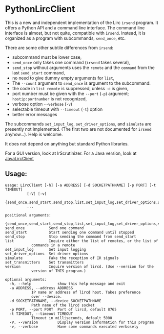# PythonLircClient
This is a new and independent implementation of the Lirc `irsend` program. It offers
a Python API and a command line interface. The command line interface is almost,
but not quite, compatible with `irsend`. Instead, it is organized as a program
with subcommands, `send_once`, etc.

There are some other subtile differences from `irsend`:

* subcommand must be lower case,
* `send_once` only takes one command (`irsend` takes several),
* `send_stop` without arguments uses the `remote` and the `command` from the last `send_start` command,
* no need to give dummy empty arguments for `list`,
* The `--count` argument to `send_once` is argument to the subcommand.
* the code in `list remote` is suppressed, unless `-c` is given,
* port number must be given with the `--port` (`-p`) argument; `hostip:portnumber` is not recognized,
* verbose option `--verbose` (`-v`)
* selectable timeout with `--timeout` (`-t`) option
* better error messages

The subcommands `set_input_log`, `set_driver_options`, and `simulate` are presently not
implemented. (The first two are not documented for `irsend` anyhow...).
Help is welcome.

It does not depend on anything but standard Python libraries.

For a GUI version, look at IrScrutinizer.
For a Java version, look at [JavaLircClient](https://github.com/bengtmartensson/JavaLircClient)

## Usage:

    usage: LircClient [-h] [-a ADDRESS] [-d SOCKETPATHNAME] [-p PORT] [-t TIMEOUT]
		      [-V] [-v]
		      {send_once,send_start,send_stop,list,set_input_log,set_driver_options,simulate,set_transmitters,version}
		      ...

    positional arguments:
      {send_once,send_start,send_stop,list,set_input_log,set_driver_options,simulate,set_transmitters,version}
	send_once           Send one command
	send_start          Start sending one command until stopped
	send_stop           Stop sending the command from send_start
	list                Inquire either the list of remotes, or the list of
			    commands in a remote
	set_input_log       Set input logging
	set_driver_options  Set driver options
	simulate            Fake the reception of IR signals
	set_transmitters    Set transmitters
	version             Inquire version of lircd. (Use --version for the
			    version of THIS program.)

    optional arguments:
      -h, --help            show this help message and exit
      -a ADDRESS, --address ADDRESS
			    IP name or address of lircd host. Takes preference
			    over --device.
      -d SOCKETPATHNAME, --device SOCKETPATHNAME
			    Path name of the lircd socket
      -p PORT, --port PORT  Port of lircd, default 8765
      -t TIMEOUT, --timeout TIMEOUT
			    Timeout in milliseconds, default 5000
      -V, --version         Display version information for this program
      -v, --verbose         Have some commands executed verbosely
